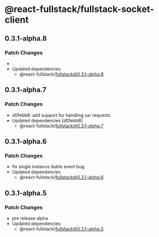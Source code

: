 # @react-fullstack/fullstack-socket-client

## 0.3.1-alpha.8

### Patch Changes

- .
- Updated dependencies
  - @react-fullstack/fullstack@0.3.1-alpha.8

## 0.3.1-alpha.7

### Patch Changes

- d0febb8: add support for handling ssr requests
- Updated dependencies [d0febb8]
  - @react-fullstack/fullstack@0.3.1-alpha.7

## 0.3.1-alpha.6

### Patch Changes

- fix single instance duble event bug
- Updated dependencies
  - @react-fullstack/fullstack@0.3.1-alpha.6

## 0.3.1-alpha.5

### Patch Changes

- pre release alpha
- Updated dependencies
  - @react-fullstack/fullstack@0.3.1-alpha.5
